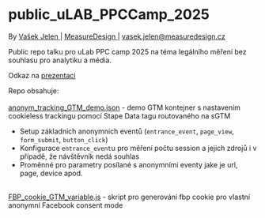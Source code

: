 # public_uLAB_PPCCamp_2025

By
<a href = "https://www.linkedin.com/in/vaclavjelen/" target="_blank" rel="noopener noreferrer">
   Vašek Jelen
</a>
|
<a href = "https://measuredesign.cz" target="_blank" rel="noopener noreferrer">
    MeasureDesign
</a>
|
<a href = "vasek.jelen@measuredesign.cz" target="_blank" rel="noopener noreferrer">
    vasek.jelen@measuredesign.cz
</a>

Public repo talku pro uLab PPC camp 2025 na téma legálního měření bez souhlasu pro analytiku a média. 

Odkaz na 
<a href = "https://docs.google.com/presentation/d/1yXwrMdogU_yrYJwWmSj0DaOeo39eYAjN2yOUtOjS7WU/edit?slide=id.g2058ced1162_3_58#slide=id.g2058ced1162_3_58" target="_blank" rel="noopener noreferrer">
   prezentaci 
</a>

Repo obsahuje: 
<br>
<br>
<a href = "https://github.com/MeasureDesign/pub__uLAB_PPCCamp_2025/blob/main/anonym_tracking_GTM_demo.json" target="_blank" rel="noopener noreferrer"> anonym_tracking_GTM_demo.json</a> - demo GTM kontejner s nastavením cookieless trackingu pomocí Stape Data tagu routovaného na sGTM
<br>
<ul>
    <li>Setup základních anonymních eventů (<code>entrance_event</code>, <code>page_view</code>, <code>form_submit</code>, <code>button_click</code>)</li>
    <li>Konfigurace <code>entrance_event</code>u pro měření počtu session a jejich zdrojů i v případě, že návštěvník nedá souhlas</li>
    <li>Proměnné pro parametry posílané s anonymními eventy jake je url, page, device apod.</li>
</ul>
<br>
 <a href = "https://github.com/MeasureDesign/pub__uLAB_PPCCamp_2025/blob/main/FBP_cookie_GTM_variable.js" target="_blank" rel="noopener noreferrer">FBP_cookie_GTM_variable.js</a> - skript pro generování fbp cookie pro vlastní anonymní Facebook consent mode

